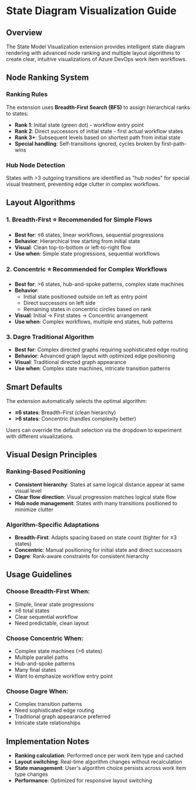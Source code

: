 # State Diagram Visualization Guide

## Overview
The State Model Visualization extension provides intelligent state diagram rendering with advanced node ranking and multiple layout algorithms to create clear, intuitive visualizations of Azure DevOps work item workflows.

## Node Ranking System

### Ranking Rules
The extension uses **Breadth-First Search (BFS)** to assign hierarchical ranks to states:

- **Rank 1**: Initial state (green dot) - workflow entry point
- **Rank 2**: Direct successors of initial state - first actual workflow states  
- **Rank 3+**: Subsequent levels based on shortest path from initial state
- **Special handling**: Self-transitions ignored, cycles broken by first-path-wins

### Hub Node Detection
States with >3 outgoing transitions are identified as "hub nodes" for special visual treatment, preventing edge clutter in complex workflows.

## Layout Algorithms

### 1. Breadth-First ⭐ **Recommended for Simple Flows**
- **Best for**: ≤6 states, linear workflows, sequential progressions
- **Behavior**: Hierarchical tree starting from initial state
- **Visual**: Clean top-to-bottom or left-to-right flow
- **Use when**: Simple state progressions, sequential workflows

### 2. Concentric ⭐ **Recommended for Complex Workflows**  
- **Best for**: >6 states, hub-and-spoke patterns, complex state machines
- **Behavior**: 
  - Initial state positioned outside on left as entry point
  - Direct successors on left side  
  - Remaining states in concentric circles based on rank
- **Visual**: Initial → First states → Concentric arrangement
- **Use when**: Complex workflows, multiple end states, hub patterns

### 3. Dagre **Traditional Algorithm**
- **Best for**: Complex directed graphs requiring sophisticated edge routing
- **Behavior**: Advanced graph layout with optimized edge positioning
- **Visual**: Traditional directed graph appearance
- **Use when**: Complex state machines, intricate transition patterns

## Smart Defaults

The extension automatically selects the optimal algorithm:
- **≤6 states**: Breadth-First (clean hierarchy)
- **>6 states**: Concentric (handles complexity better)

Users can override the default selection via the dropdown to experiment with different visualizations.

## Visual Design Principles

### Ranking-Based Positioning
- **Consistent hierarchy**: States at same logical distance appear at same visual level
- **Clear flow direction**: Visual progression matches logical state flow
- **Hub node management**: States with many transitions positioned to minimize clutter

### Algorithm-Specific Adaptations
- **Breadth-First**: Adapts spacing based on state count (tighter for ≤3 states)
- **Concentric**: Manual positioning for initial state and direct successors
- **Dagre**: Rank-aware constraints for consistent hierarchy

## Usage Guidelines

### Choose Breadth-First When:
- Simple, linear state progressions
- ≤6 total states
- Clear sequential workflow
- Need predictable, clean layout

### Choose Concentric When:
- Complex state machines (>6 states)
- Multiple parallel paths
- Hub-and-spoke patterns
- Many final states
- Want to emphasize workflow entry point

### Choose Dagre When:
- Complex transition patterns
- Need sophisticated edge routing
- Traditional graph appearance preferred
- Intricate state relationships

## Implementation Notes

- **Ranking calculation**: Performed once per work item type and cached
- **Layout switching**: Real-time algorithm changes without recalculation
- **State management**: User's algorithm choice persists across work item type changes
- **Performance**: Optimized for responsive layout switching
